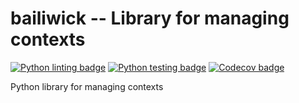 # bailiwick -- Library for managing contexts
[![Python linting badge](https://github.com/abadger/bailiwick/actions/workflows/pythonlinters.yml/badge.svg?event=push&branch=main)](https://github.com/abadger/bailiwick/actions/workflows/pythonlinters.yml?query=branch:main)
[![Python testing badge](https://github.com/abadger/bailiwick/actions/workflows/pythontests.yml/badge.svg?event=push&branch=main)](https://github.com/abadger/bailiwick/actions/workflows/pythontests.yml?query=branch:main)
[![Codecov badge](https://img.shields.io/codecov/c/github/abadger/bailiwick)](https://codecov.io/gh/abadger/bailiwick)


Python library for managing contexts
